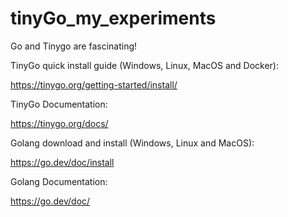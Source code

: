 # tinyGo_my_experiments

Go and Tinygo are fascinating! 

TinyGo quick install guide (Windows, Linux, MacOS and Docker): 

https://tinygo.org/getting-started/install/

TinyGo Documentation: 

https://tinygo.org/docs/

Golang download and install (Windows, Linux and MacOS):

https://go.dev/doc/install

Golang Documentation: 

https://go.dev/doc/
